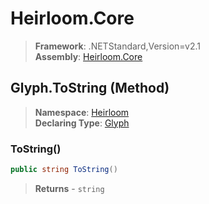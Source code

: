 # Heirloom.Core

> **Framework**: .NETStandard,Version=v2.1  
> **Assembly**: [Heirloom.Core][0]

## Glyph.ToString (Method)

> **Namespace**: [Heirloom][0]  
> **Declaring Type**: [Glyph][1]

### ToString()

```cs
public string ToString()
```

> **Returns** - `string`

[0]: ../../../Heirloom.Core.md
[1]: ../Glyph.md
